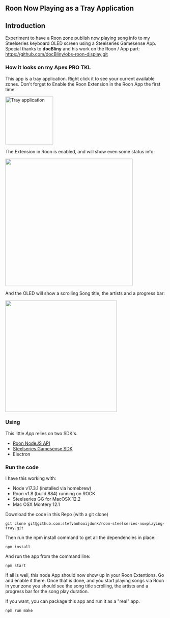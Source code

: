 ## Roon Now Playing as a Tray Application

## Introduction
Experiment to have a Roon zone publish now playing song info to my Steelseries keyboard OLED screen using a Steelseries Gamesense App.
Special thanks to __docBliny__ and his work on the Roon / App part: https://github.com/docBliny/obs-roon-display.git


### How it looks on my Apex PRO TKL

This app is a tray application. Right click it to see your current available zones. Don't forget to Enable the Roon Extension in the Roon App the first time.

<img width="150" alt="Tray application" src="https://user-images.githubusercontent.com/17196910/150343373-57b75284-d02c-410f-a3c5-c77477843429.png">

The Extension in Roon is enabled, and will show even some status info:

<img src="https://user-images.githubusercontent.com/17196910/150343719-541dca91-0eb8-4278-9685-172b35374c8e.png" width=400/>

And the OLED will show a scrolling Song title, the artists and a progress bar:

<img src="https://user-images.githubusercontent.com/17196910/150343155-97ab09b2-1d0b-4377-aff3-527c43968fea.jpeg" width=350/>


### Using

This little _App_ relies on two SDK's.

- [Roon NodeJS API](https://github.com/RoonLabs/node-roon-api)
- [Steelseries Gamesense SDK](https://github.com/SteelSeries/gamesense-sdk)
- Electron



### Run the code

I have this working with:
- Node v17.3.1 (installed via homebrew)
- Roon v1.8 (build 884) running on ROCK
- Steelseries GG for MacOSX 12.2 
- Mac OSX Montery 12.1

Download the code in this Repo (with a git clone)
```shell
git clone git@github.com:stefvanhooijdonk/roon-steelseries-nowplaying-tray.git
```
Then run the npm install command to get all the dependencies in place:
```shell
npm install
```
And run the app from the command line:
```shell
npm start
```

If all is well, this node App should now show up in your Roon Extentions. Go and enable it there. Once that is done, and you start playing songs via Roon in your zone you should see the song title scrolling, the artists and a progress bar for the song play duration.

If you want, you can package this app and run it as a "real" app. 
```shell
npm run make
```
